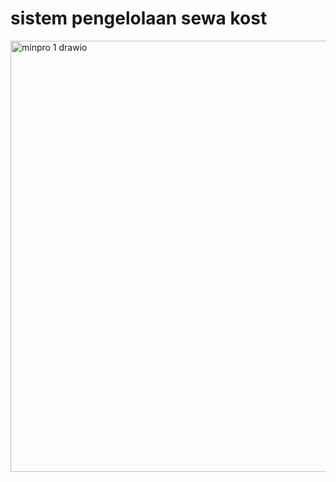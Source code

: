 # sistem pengelolaan sewa kost
<img width="1307" height="690" alt="minpro 1 drawio" src="https://github.com/user-attachments/assets/1e85f209-c62d-46a9-9bcc-c5bc74ba5f72" />
